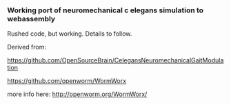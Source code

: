 
### Working port of neuromechanical c elegans simulation to webassembly

Rushed code, but working. Details to follow.

Derived from: 

https://github.com/OpenSourceBrain/CelegansNeuromechanicalGaitModulation

https://github.com/openworm/WormWorx 

more info here: http://openworm.org/WormWorx/
